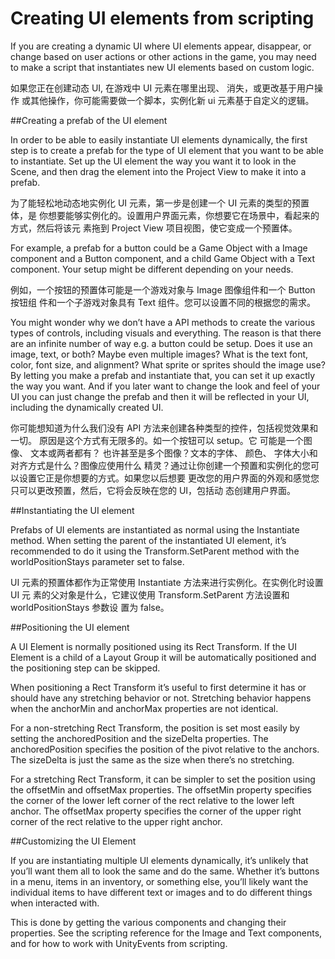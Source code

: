 # Creating UI elements from scripting

If you are creating a dynamic UI where UI elements appear, disappear, or change based on user actions or other actions in the game, you may need to make a script that instantiates new UI elements based on custom logic.

如果您正在创建动态 UI,  在游戏中 UI 元素在哪里出现、 消失，或更改基于用户操作 或其他操作，你可能需要做一个脚本，实例化新 ui 元素基于自定义的逻辑。 

##Creating a prefab of the UI element

In order to be able to easily instantiate UI elements dynamically, the first step is to create a prefab for the type of UI element that you want to be able to instantiate. Set up the UI element the way you want it to look in the Scene, and then drag the element into the Project View to make it into a prefab.

为了能轻松地动态地实例化 UI 元素，第一步是创建一个 UI 元素的类型的预置体，是 你想要能够实例化的。设置用户界面元素，你想要它在场景中，看起来的方式，然后将该元 素拖到 Project View 项目视图，使它变成一个预置体。 

For example, a prefab for a button could be a Game Object with a Image component and a Button component, and a child Game Object with a Text component. Your setup might be different depending on your needs.

例如，一个按钮的预置体可能是一个游戏对象与 Image 图像组件和一个 Button 按钮组 件和一个子游戏对象具有 Text 组件。您可以设置不同的根据您的需求。

You might wonder why we don’t have a API methods to create the various types of controls, including visuals and everything. The reason is that there are an infinite number of way e.g. a button could be setup. Does it use an image, text, or both? Maybe even multiple images? What is the text font, color, font size, and alignment? What sprite or sprites should the image use? By letting you make a prefab and instantiate that, you can set it up exactly the way you want. And if you later want to change the look and feel of your UI you can just change the prefab and then it will be reflected in your UI, including the dynamically created UI.

你可能想知道为什么我们没有 API 方法来创建各种类型的控件，包括视觉效果和一切。 原因是这个方式有无限多的。如一个按钮可以 setup。它 可能是一个图像、 文本或两者都有？ 也许甚至是多个图像？文本的字体、 颜色、 字体大小和对齐方式是什么？图像应使用什么 精灵？通过让你创建一个预置和实例化的您可以设置它正是你想要的方式。如果您以后想要 更改您的用户界面的外观和感觉您只可以更改预置，然后，它将会反映在您的 UI，包括动 态创建用户界面。 

##Instantiating the UI element

Prefabs of UI elements are instantiated as normal using the Instantiate method. When setting the parent of the instantiated UI element, it’s recommended to do it using the Transform.SetParent method with the worldPositionStays parameter set to false.

UI 元素的预置体都作为正常使用 Instantiate 方法来进行实例化。在实例化时设置 UI 元 素的父对象是什么，它建议使用 Transform.SetParent 方法设置和 worldPositionStays 参数设 置为 false。 

##Positioning the UI element

A UI Element is normally positioned using its Rect Transform. If the UI Element is a child of a Layout Group it will be automatically positioned and the positioning step can be skipped.

When positioning a Rect Transform it’s useful to first determine it has or should have any stretching behavior or not. Stretching behavior happens when the anchorMin and anchorMax properties are not identical.

For a non-stretching Rect Transform, the position is set most easily by setting the anchoredPosition and the sizeDelta properties. The anchoredPosition specifies the position of the pivot relative to the anchors. The sizeDelta is just the same as the size when there’s no stretching.

For a stretching Rect Transform, it can be simpler to set the position using the offsetMin and offsetMax properties. The offsetMin property specifies the corner of the lower left corner of the rect relative to the lower left anchor. The offsetMax property specifies the corner of the upper right corner of the rect relative to the upper right anchor.

##Customizing the UI Element

If you are instantiating multiple UI elements dynamically, it’s unlikely that you’ll want them all to look the same and do the same. Whether it’s buttons in a menu, items in an inventory, or something else, you’ll likely want the individual items to have different text or images and to do different things when interacted with.

This is done by getting the various components and changing their properties. See the scripting reference for the Image and Text components, and for how to work with UnityEvents from scripting.